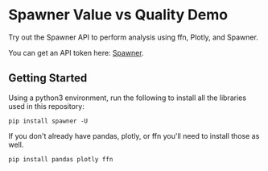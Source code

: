 # Spawner Value vs Quality Demo

Try out the Spawner API to perform analysis using ffn, Plotly, and Spawner.

You can get an API token here: [Spawner](https://spawner.ai).

## Getting Started

Using a python3 environment, run the following to install all the libraries used in this repository:
```
pip install spawner -U
```
If you don't already have pandas, plotly, or ffn you'll need to install those as well. 
```
pip install pandas plotly ffn 
```

